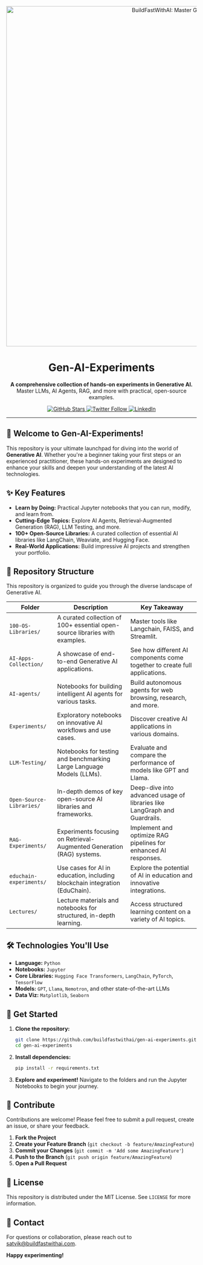<p align="center">
  <a href="https://www.buildfastwithai.com/">
    <img src="https://github.com/shubh-vedi/gen-ai-experiments/blob/main/Banner.png" width="900px" alt="BuildFastWithAI: Master Generative AI">
  </a>
</p>

<h1 align="center">Gen-AI-Experiments</h1>

<p align="center">
  <strong>A comprehensive collection of hands-on experiments in Generative AI.</strong>
  <br />
  Master LLMs, AI Agents, RAG, and more with practical, open-source examples.
</p>

<p align="center">
    <a href="https://github.com/buildfastwithai/gen-ai-experiments/stargazers">
        <img src="https://img.shields.io/github/stars/buildfastwithai/gen-ai-experiments?style=social" alt="GitHub Stars">
    </a>
    <a href="https://x.com/BuildFastWithAI">
        <img src="https://img.shields.io/twitter/follow/BuildFastWithAI?style=social" alt="Twitter Follow">
    </a>
    <a href="https://www.linkedin.com/company/build-fast-with-ai/">
        <img src="https://img.shields.io/badge/LinkedIn-Follow_Us-blue?style=flat-square&logo=linkedin" alt="LinkedIn">
    </a>
</p>

---

## 🚀 Welcome to Gen-AI-Experiments!

This repository is your ultimate launchpad for diving into the world of **Generative AI**. Whether you're a beginner taking your first steps or an experienced practitioner, these hands-on experiments are designed to enhance your skills and deepen your understanding of the latest AI technologies.

## ✨ Key Features

- **Learn by Doing:** Practical Jupyter notebooks that you can run, modify, and learn from.
- **Cutting-Edge Topics:** Explore AI Agents, Retrieval-Augmented Generation (RAG), LLM Testing, and more.
- **100+ Open-Source Libraries:** A curated collection of essential AI libraries like LangChain, Weaviate, and Hugging Face.
- **Real-World Applications:** Build impressive AI projects and strengthen your portfolio.

## 📂 Repository Structure

This repository is organized to guide you through the diverse landscape of Generative AI.

| Folder                  | Description                                                                        | Key Takeaway                                                              |
| ----------------------- | ---------------------------------------------------------------------------------- | ------------------------------------------------------------------------- |
| `100-OS-Libraries/`     | A curated collection of 100+ essential open-source libraries with examples.        | Master tools like Langchain, FAISS, and Streamlit.                        |
| `AI-Apps-Collection/`   | A showcase of end-to-end Generative AI applications.                               | See how different AI components come together to create full applications. |
| `AI-agents/`            | Notebooks for building intelligent AI agents for various tasks.                    | Build autonomous agents for web browsing, research, and more.             |
| `Experiments/`          | Exploratory notebooks on innovative AI workflows and use cases.                    | Discover creative AI applications in various domains.                     |
| `LLM-Testing/`          | Notebooks for testing and benchmarking Large Language Models (LLMs).               | Evaluate and compare the performance of models like GPT and Llama.        |
| `Open-Source-Libraries/`| In-depth demos of key open-source AI libraries and frameworks.                     | Deep-dive into advanced usage of libraries like LangGraph and Guardrails. |
| `RAG-Experiments/`      | Experiments focusing on Retrieval-Augmented Generation (RAG) systems.              | Implement and optimize RAG pipelines for enhanced AI responses.           |
| `educhain-experiments/` | Use cases for AI in education, including blockchain integration (EduChain).         | Explore the potential of AI in education and innovative integrations.     |
| `Lectures/`             | Lecture materials and notebooks for structured, in-depth learning.                 | Access structured learning content on a variety of AI topics.             |

## 🛠️ Technologies You'll Use

- **Language:** `Python`
- **Notebooks:** `Jupyter`
- **Core Libraries:** `Hugging Face Transformers`, `LangChain`, `PyTorch`, `TensorFlow`
- **Models:** `GPT`, `Llama`, `Nemotron`, and other state-of-the-art LLMs
- **Data Viz:** `Matplotlib`, `Seaborn`

## 🚀 Get Started

1.  **Clone the repository:**
    ```bash
    git clone https://github.com/buildfastwithai/gen-ai-experiments.git
    cd gen-ai-experiments
    ```

2.  **Install dependencies:**
    ```bash
    pip install -r requirements.txt
    ```

3.  **Explore and experiment!**
    Navigate to the folders and run the Jupyter Notebooks to begin your journey.

## 🤝 Contribute

Contributions are welcome! Please feel free to submit a pull request, create an issue, or share your feedback.

1.  **Fork the Project**
2.  **Create your Feature Branch** (`git checkout -b feature/AmazingFeature`)
3.  **Commit your Changes** (`git commit -m 'Add some AmazingFeature'`)
4.  **Push to the Branch** (`git push origin feature/AmazingFeature`)
5.  **Open a Pull Request**

## 📄 License

This repository is distributed under the MIT License. See `LICENSE` for more information.

## 📧 Contact

For questions or collaboration, please reach out to [satvik@buildfastwithai.com](mailto:satvik@buildfastwithai.com).

**Happy experimenting!**